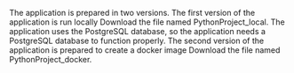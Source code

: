 The application is prepared in two versions.
The first version of the application is run locally
Download the file named PythonProject_local. The application uses the PostgreSQL database, so the application needs a PostgreSQL database to function properly.
The second version of the application is prepared to create a docker image
Download the file named PythonProject_docker.

